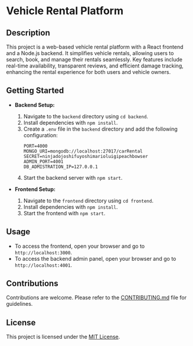 # Vehicle Rental Platform

## Description
This project is a web-based vehicle rental platform with a React frontend and a Node.js backend. It simplifies vehicle rentals, allowing users to search, book, and manage their rentals seamlessly. Key features include real-time availability, transparent reviews, and efficient damage tracking, enhancing the rental experience for both users and vehicle owners.

## Getting Started
- **Backend Setup:**
  1. Navigate to the `backend` directory using `cd backend`.
  2. Install dependencies with `npm install`.
  3. Create a `.env` file in the `backend` directory and add the following configuration:
     ```
     PORT=4000
     MONGO_URI=mongodb://localhost:27017/carRental
     SECRET=ninjadojoshifuyoshimarioluigipeachbowser
     ADMIN_PORT=4001
     DB_ADMISTRATION_IP=127.0.0.1
     ```
  4. Start the backend server with `npm start`.

- **Frontend Setup:**
  1. Navigate to the `frontend` directory using `cd frontend`.
  2. Install dependencies with `npm install`.
  3. Start the frontend with `npm start`.

## Usage
- To access the frontend, open your browser and go to `http://localhost:3000`.
- To access the backend admin panel, open your browser and go to `http://localhost:4001`.

## Contributions
Contributions are welcome. Please refer to the [CONTRIBUTING.md](CONTRIBUTING.md) file for guidelines.

## License
This project is licensed under the [MIT License](LICENSE).
